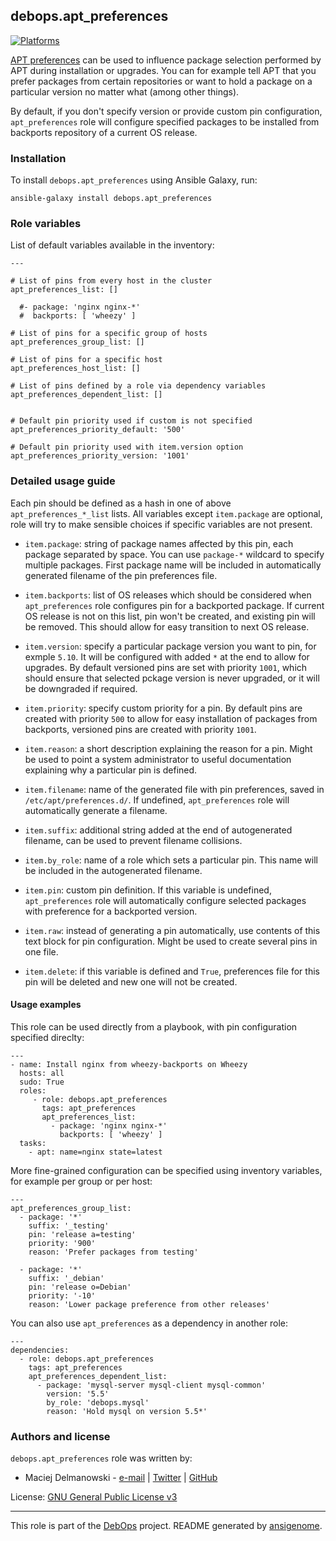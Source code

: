 ## debops.apt_preferences
[![Platforms](http://img.shields.io/badge/platforms-debian%20|%20ubuntu-lightgrey.svg)](#)


[APT preferences](https://wiki.debian.org/AptPreferences) can be used to
influence package selection performed by APT during installation or upgrades.
You can for example tell APT that you prefer packages from certain repositories
or want to hold a package on a particular version no matter what (among other
things).

By default, if you don't specify version or provide custom pin configuration,
`apt_preferences` role will configure specified packages to be installed from
backports repository of a current OS release.



### Installation

To install `debops.apt_preferences` using Ansible Galaxy, run:

    ansible-galaxy install debops.apt_preferences


### Role variables

List of default variables available in the inventory:

    ---
    
    # List of pins from every host in the cluster
    apt_preferences_list: []
    
      #- package: 'nginx nginx-*'
      #  backports: [ 'wheezy' ]
    
    # List of pins for a specific group of hosts
    apt_preferences_group_list: []
    
    # List of pins for a specific host
    apt_preferences_host_list: []
    
    # List of pins defined by a role via dependency variables
    apt_preferences_dependent_list: []
    
    
    # Default pin priority used if custom is not specified
    apt_preferences_priority_default: '500'
    
    # Default pin priority used with item.version option
    apt_preferences_priority_version: '1001'




### Detailed usage guide

Each pin should be defined as a hash in one of above `apt_preferences_*_list`
lists. All variables except `item.package` are optional, role will try to make
sensible choices if specific variables are not present.

- `item.package`: string of package names affected by this pin, each package
  separated by space. You can use `package-*` wildcard to specify multiple
  packages. First package name will be included in automatically generated
  filename of the pin preferences file.

- `item.backports`: list of OS releases which should be considered when
  `apt_preferences` role configures pin for a backported package. If current OS
  release is not on this list, pin won't be created, and existing pin will be
  removed. This should allow for easy transition to next OS release.

- `item.version`: specify a particular package version you want to pin, for
  exmple `5.10`. It will be configured with added `*` at the end to allow for
  upgrades. By default versioned pins are set with priority `1001`, which
  should ensure that selected pckage version is never upgraded, or it will be
  downgraded if required.

- `item.priority`: specify custom priority for a pin. By default pins are
  created with priority `500` to allow for easy installation of packages from
  backports, versioned pins are created with priority `1001`.

- `item.reason`: a short description explaining the reason for a pin. Might be
  used to point a system administrator to useful documentation explaining why
  a particular pin is defined.

- `item.filename`: name of the generated file with pin preferences, saved in
  ``/etc/apt/preferences.d/``. If undefined, `apt_preferences` role will
  automatically generate a filename.

- `item.suffix`: additional string added at the end of autogenerated filename,
  can be used to prevent filename collisions.

- `item.by_role`: name of a role which sets a particular pin. This name will be
  included in the autogenerated filename.

- `item.pin`: custom pin definition. If this variable is undefined,
  `apt_preferences` role will automatically configure selected packages with
  preference for a backported version.

- `item.raw`: instead of generating a pin automatically, use contents of this
  text block for pin configuration. Might be used to create several pins in
  one file.

- `item.delete`: if this variable is defined and `True`, preferences file for
  this pin will be deleted and new one will not be created.

#### Usage examples

This role can be used directly from a playbook, with pin configuration
specified direclty:

    ---
    - name: Install nginx from wheezy-backports on Wheezy
      hosts: all
      sudo: True
      roles:
         - role: debops.apt_preferences
           tags: apt_preferences
           apt_preferences_list:
             - package: 'nginx nginx-*'
               backports: [ 'wheezy' ]
      tasks:
        - apt: name=nginx state=latest

More fine-grained configuration can be specified using inventory variables, for
example per group or per host:

    ---
    apt_preferences_group_list:
      - package: '*'
        suffix: '_testing'
        pin: 'release a=testing'
        priority: '900'
        reason: 'Prefer packages from testing'
    
      - package: '*'
        suffix: '_debian'
        pin: 'release o=Debian'
        priority: '-10'
        reason: 'Lower package preference from other releases'

You can also use `apt_preferences` as a dependency in another role:

    ---
    dependencies:
      - role: debops.apt_preferences
        tags: apt_preferences
        apt_preferences_dependent_list:
          - package: 'mysql-server mysql-client mysql-common'
            version: '5.5'
            by_role: 'debops.mysql'
            reason: 'Hold mysql on version 5.5*'


### Authors and license

`debops.apt_preferences` role was written by:

- Maciej Delmanowski - [e-mail](mailto:drybjed@gmail.com) | [Twitter](https://twitter.com/drybjed) | [GitHub](https://github.com/drybjed)


License: [GNU General Public License v3](https://tldrlegal.com/license/gnu-general-public-license-v3-(gpl-3))


***

This role is part of the [DebOps](http://debops.org/) project. README generated by [ansigenome](https://github.com/nickjj/ansigenome/).

